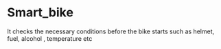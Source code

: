 # Smart_bike
It checks the necessary conditions before the bike starts such as helmet, fuel, alcohol , temperature etc
